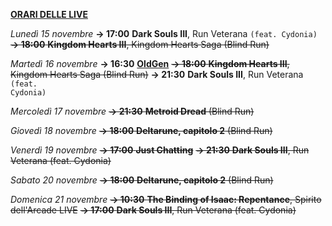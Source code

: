 <b><u>ORARI DELLE LIVE</u></b>

<i>Lunedì 15 novembre</i>
<b>→ 17:00</b> <b>Dark Souls III</b>, Run Veterana <code>(feat. Cydonia)</code>
<s><b>→ 18:00</b> <b>Kingdom Hearts III</b>, Kingdom Hearts Saga (Blind Run)</s>

<i>Martedì 16 novembre</i>
<b>→ 16:30</b> <a href="https://www.twitch.tv/oldgenproject"><b>OldGen</b></a>
<s><b>→ 18:00</b> <b>Kingdom Hearts III</b>, Kingdom Hearts Saga (Blind Run)</s>
<b>→ 21:30</b> <b>Dark Souls III</b>, Run Veterana <code>(feat. Cydonia)</code>

<i>Mercoledì 17 novembre</i>
<s><b>→ 21:30</b> <b>Metroid Dread</b> (Blind Run)</s>

<i>Giovedì 18 novembre</i>
<s><b>→ 18:00</b> <b>Deltarune, capitolo 2</b> (Blind Run)</s>

<i>Venerdì 19 novembre</i>
<s><b>→ 17:00</b> <b>Just Chatting</b></s>
<s><b>→ 21:30</b> <b>Dark Souls III</b>, Run Veterana (feat. Cydonia)</s>

<i>Sabato 20 novembre</i>
<s><b>→ 18:00</b> <b>Deltarune, capitolo 2</b> (Blind Run)</s>

<i>Domenica 21 novembre</i>
<s><b>→ 10:30</b> <b>The Binding of Isaac: Repentance</b>, Spirito dell'Arcade LIVE</s>
<s><b>→ 17:00</b> <b>Dark Souls III</b>, Run Veterana (feat. Cydonia)</s>
